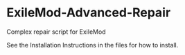 # ExileMod-Advanced-Repair
Complex repair script for ExileMod

See the Installation Instructions in the files for how to install.
